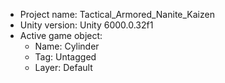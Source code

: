 <!-- UNITY CODE ASSIST INSTRUCTIONS START -->
- Project name: Tactical_Armored_Nanite_Kaizen
- Unity version: Unity 6000.0.32f1
- Active game object:
  - Name: Cylinder
  - Tag: Untagged
  - Layer: Default
<!-- UNITY CODE ASSIST INSTRUCTIONS END -->